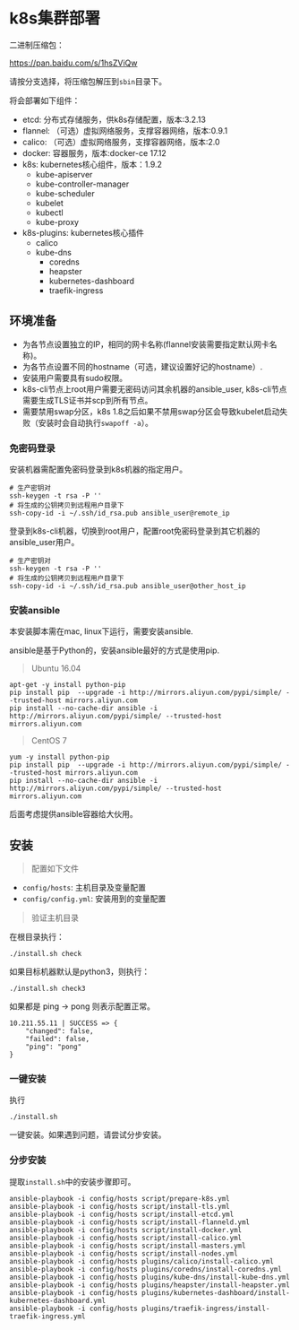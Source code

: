 # k8s集群部署

二进制压缩包：

https://pan.baidu.com/s/1hsZViQw

请按分支选择，将压缩包解压到`sbin`目录下。

将会部署如下组件：

- etcd: 分布式存储服务，供k8s存储配置，版本:3.2.13
- flannel: （可选）虚拟网络服务，支撑容器网络，版本:0.9.1
- calico: （可选）虚拟网络服务，支撑容器网络，版本:2.0
- docker: 容器服务，版本:docker-ce 17.12
- k8s: kubernetes核心组件，版本：1.9.2
	- kube-apiserver
	- kube-controller-manager
	- kube-scheduler
	- kubelet
	- kubectl
	- kube-proxy
- k8s-plugins: kubernetes核心插件
  - calico
  - kube-dns
	- coredns
	- heapster
	- kubernetes-dashboard
	- traefik-ingress

## 环境准备

- 为各节点设置独立的IP，相同的网卡名称(flannel安装需要指定默认网卡名称)。
- 为各节点设置不同的hostname（可选，建议设置好记的hostname）.
- 安装用户需要具有sudo权限。
- k8s-cli节点上root用户需要无密码访问其余机器的ansible_user, k8s-cli节点需要生成TLS证书并scp到所有节点。
- 需要禁用swap分区，k8s 1.8之后如果不禁用swap分区会导致kubelet启动失败（安装时会自动执行`swapoff -a`）。
### 免密码登录

安装机器需配置免密码登录到k8s机器的指定用户。

```
# 生产密钥对
ssh-keygen -t rsa -P ''
# 将生成的公钥拷贝到远程用户目录下
ssh-copy-id -i ~/.ssh/id_rsa.pub ansible_user@remote_ip
```

登录到k8s-cli机器，切换到root用户，配置root免密码登录到其它机器的ansible_user用户。

```
# 生产密钥对
ssh-keygen -t rsa -P ''
# 将生成的公钥拷贝到远程用户目录下
ssh-copy-id -i ~/.ssh/id_rsa.pub ansible_user@other_host_ip
```

### 安装ansible

本安装脚本需在mac, linux下运行，需要安装ansible.

ansible是基于Python的，安装ansible最好的方式是使用pip.

> Ubuntu 16.04

```
apt-get -y install python-pip
pip install pip  --upgrade -i http://mirrors.aliyun.com/pypi/simple/ --trusted-host mirrors.aliyun.com
pip install --no-cache-dir ansible -i http://mirrors.aliyun.com/pypi/simple/ --trusted-host mirrors.aliyun.com
```

> CentOS 7

```
yum -y install python-pip
pip install pip  --upgrade -i http://mirrors.aliyun.com/pypi/simple/ --trusted-host mirrors.aliyun.com
pip install --no-cache-dir ansible -i http://mirrors.aliyun.com/pypi/simple/ --trusted-host mirrors.aliyun.com
```

后面考虑提供ansible容器给大伙用。

## 安装

> 配置如下文件

- `config/hosts`: 主机目录及变量配置
- `config/config.yml`: 安装用到的变量配置

> 验证主机目录

在根目录执行：

```
./install.sh check
```

如果目标机器默认是python3，则执行：

```
./install.sh check3
```

如果都是 ping -> pong 则表示配置正常。

```
10.211.55.11 | SUCCESS => {
    "changed": false,
    "failed": false,
    "ping": "pong"
}
```

### 一键安装

执行

```
./install.sh
```

一键安装。如果遇到问题，请尝试分步安装。

### 分步安装

提取`install.sh`中的安装步骤即可。

```
ansible-playbook -i config/hosts script/prepare-k8s.yml
ansible-playbook -i config/hosts script/install-tls.yml
ansible-playbook -i config/hosts script/install-etcd.yml
ansible-playbook -i config/hosts script/install-flanneld.yml
ansible-playbook -i config/hosts script/install-docker.yml
ansible-playbook -i config/hosts script/install-calico.yml
ansible-playbook -i config/hosts script/install-masters.yml
ansible-playbook -i config/hosts script/install-nodes.yml
ansible-playbook -i config/hosts plugins/calico/install-calico.yml
ansible-playbook -i config/hosts plugins/coredns/install-coredns.yml
ansible-playbook -i config/hosts plugins/kube-dns/install-kube-dns.yml
ansible-playbook -i config/hosts plugins/heapster/install-heapster.yml
ansible-playbook -i config/hosts plugins/kubernetes-dashboard/install-kubernetes-dashboard.yml
ansible-playbook -i config/hosts plugins/traefik-ingress/install-traefik-ingress.yml
```







